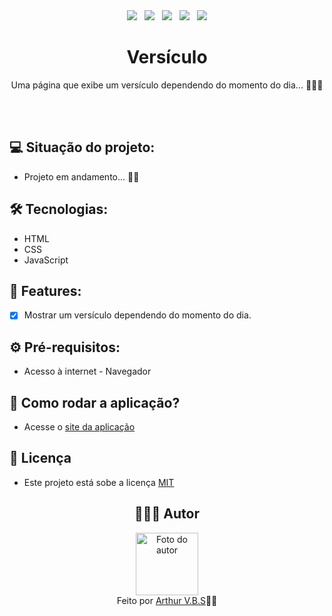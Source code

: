 <div align="center">
  <img src="https://img.shields.io/badge/License-MIT-000?style=social&logo=json&logoColor=469BD2">
  &nbsp;
  <img src="https://img.shields.io/badge/GitHub-000?style=social&logo=github&logoColor=469BD2">
  &nbsp;
  <img src="https://img.shields.io/badge/HTML-000?style=social&logo=html5&logoColor=469BD2">
  &nbsp;
  <img src="https://img.shields.io/badge/CSS-000?style=social&logo=css3&logoColor=469BD2">
  &nbsp;
  <img src="https://img.shields.io/badge/JavaScript-000?style=social&logo=javascript&logoColor=469BD2">
  
  <h1 align="center">Versículo</h1>
  <p align="center">Uma página que exibe um versículo dependendo do momento do dia... 🌚📖🌞</p>
  <br><br>
</div>

## 💻 Situação do projeto:

- Projeto em andamento... 🚧🧭

## 🛠 Tecnologias:

- HTML
- CSS
- JavaScript

## 📝 Features:

- [x] Mostrar um versículo dependendo do momento do dia.

## ⚙️ Pré-requisitos:

- Acesso à internet - Navegador

## 🚀 Como rodar a aplicação?

- Acesse o [site da aplicação](https://arthurvbs.github.io/JSVerse/)

## 📝 Licença

- Este projeto está sobe a licença [MIT](https://github.com/ArthurVBS/JSVerse/blob/main/LICENSE)

<h2 align="center">👨🏽‍💻 Autor</h2>
<div align="center">
  <img width="100px;" src="https://avatars.githubusercontent.com/u/84406367?v=4" alt="Foto do autor"/>
  <br><span>Feito por <a href="https://github.com/ArthurVBS" target="_blank" rel="external">Arthur V.B.S</a>✌🏽</span>
</div>

